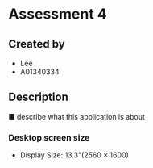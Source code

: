 # Assessment 4
## Created by
- Lee
- A01340334
## Description
■	describe what this application is about
### Desktop screen size
- Display Size: 13.3"(2560 × 1600)